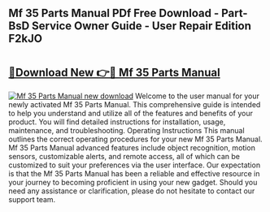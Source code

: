 ## Mf 35 Parts Manual PDf Free Download - Part-BsD Service Owner Guide - User Repair Edition F2kJO

# <h2><a href="http://bc75234.oget.top/?id=Mf+35+Parts+Manual">🔗Download New 👉🔴 Mf 35 Parts Manual</a></h2>

[![Mf 35 Parts Manual new download](https://i.imgur.com/5g1atiW.png)](http://bc75234.oget.top/?id=Mf+35+Parts+Manual)
Welcome to the user manual for your newly activated Mf 35 Parts Manual. This comprehensive guide is intended to help you understand and utilize all of the features and benefits of your product. You will find detailed instructions for installation, usage, maintenance, and troubleshooting. Operating Instructions This manual outlines the correct operating procedures for your new Mf 35 Parts Manual. Mf 35 Parts Manual advanced features include object recognition, motion sensors, customizable alerts, and remote access, all of which can be customized to suit your preferences via the user interface. Our expectation is that the Mf 35 Parts Manual has been a reliable and effective resource in your journey to becoming proficient in using your new gadget. Should you need any assistance or clarification, please do not hesitate to contact our support team.
